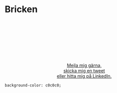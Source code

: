 # Bricken
<br>
<br>
<br>
<br>
<br>
<br>
<br>
<p align="center">
<a href="sturen.ulrika@gmail.com">Mejla mig gärna,</a> <br>
<a href="https://twitter.com/bricken140">skicka mig en tweet</a> <br>
<a href="https://se.linkedin.com/in/ulrika-sturén-a6314b48">eller hitta mig på LinkedIn.</a>
</p>


    background-color: c0c0c0;


